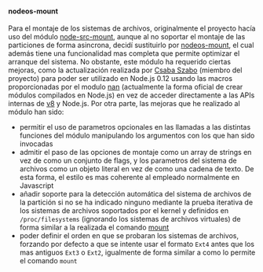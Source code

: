 #### nodeos-mount

Para el montaje de los sistemas de archivos, originalmente el proyecto hacía uso
del módulo [node-src-mount](https://github.com/groundwater/node-src-mount),
aunque al no soportar el montaje de las particiones de forma asincrona, decidí
sustituirlo por [nodeos-mount](https://github.com/NodeOS/nodeos-mount), el cual
además tiene una funcionalidad mas completa que permite optimizar el arranque
del sistema. No obstante, este módulo ha requerido ciertas mejoras, como la
actualización realizada por [Csaba Szabo](https://github.com/netlovers) (miembro
del proyecto) para poder ser utilizado en Node.js 0.12 usando las macros
proporcionadas por el modulo [nan](https://github.com/nodejs/nan) (actualmente
la forma oficial de crear módulos compilados en Node.js) en vez de acceder
directamente a las APIs internas de [v8](https://developers.google.com/v8) y
Node.js. Por otra parte, las mejoras que he realizado al módulo han sido:

* permitir el uso de parametros opcionales en las llamadas a las distintas
  funciones del módulo manipulando los argumentos con los que han sido invocadas
* admitir el paso de las opciones de montaje como un array de strings en vez de
  como un conjunto de flags, y los parametros del sistema de archivos como un
  objeto literal en vez de como una cadena de texto. De esta forma, el estilo es
  mas coherente al empleado normalmente en Javascript
* añadir soporte para la detección automática del sistema de archivos de la
  partición si no se ha indicado ninguno mediante la prueba iterativa de los
  sistemas de archivos soportados por el kernel y definidos en
  `/proc/filesystems` (ignorando los sistemas de archivos virtuales) de forma
  similar a la realizada el comando [mount](http://man7.org/linux/man-pages/man8/mount.8.html)
* poder definir el orden en que se probaran los sistemas de archivos, forzando
  por defecto a que se intente usar el formato `Ext4` antes que los mas antiguos
  `Ext3` o `Ext2`, igualmente de forma similar a como lo permite el comando
  `mount`
